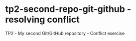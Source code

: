 # tp2-second-repo-git-github - resolving conflict
TP2 - My second Git/GitHub repository - Conflict exercise
